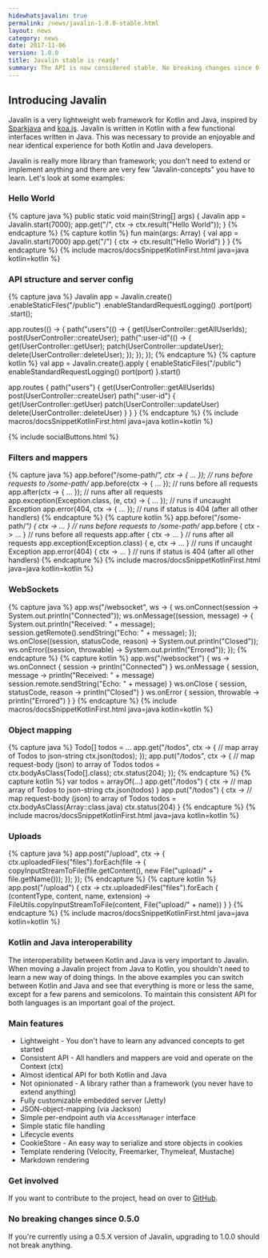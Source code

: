 ```yaml
---
hidewhatsjavalin: true
permalink: /news/javalin-1.0.0-stable.html
layout: news
category: news
date: 2017-11-06
version: 1.0.0
title: Javalin stable is ready!
summary: The API is now considered stable. No breaking changes since 0.5.0.
---
```


## Introducing Javalin

Javalin is a very lightweight web framework for Kotlin and Java, inspired by [Sparkjava](http://sparkjava.com) and [koa.js](http://koajs.com/#application).
Javalin is written in Kotlin with a few functional interfaces written in Java. This was necessary to
provide an enjoyable and near identical experience for both Kotlin and Java developers.

Javalin is really more library than framework; you don't need to extend or implement anything
and there are very few "Javalin-concepts" you have to learn. Let's look at some examples:

### Hello World
{% capture java %}
public static void main(String[] args) {
    Javalin app = Javalin.start(7000);
    app.get("/", ctx -> ctx.result("Hello World"));
}
{% endcapture %}
{% capture kotlin %}
fun main(args: Array<String>) {
    val app = Javalin.start(7000)
    app.get("/") { ctx -> ctx.result("Hello World") }
}
{% endcapture %}
{% include macros/docsSnippetKotlinFirst.html java=java kotlin=kotlin %}

### API structure and server config
{% capture java %}
Javalin app = Javalin.create()
    .enableStaticFiles("/public")
    .enableStandardRequestLogging()
    .port(port)
    .start();

app.routes(() -> {
    path("users"(() -> {
        get(UserController::getAllUserIds);
        post(UserController::createUser);
        path(":user-id"(() -> {
            get(UserController::getUser);
            patch(UserController::updateUser);
            delete(UserController::deleteUser);
        });
    });
});
{% endcapture %}
{% capture kotlin %}
val app = Javalin.create().apply {
    enableStaticFiles("/public")
    enableStandardRequestLogging()
    port(port)
}.start()

app.routes {
    path("users") {
        get(UserController::getAllUserIds)
        post(UserController::createUser)
        path(":user-id") {
            get(UserController::getUser)
            patch(UserController::updateUser)
            delete(UserController::deleteUser)
        }
    }
}
{% endcapture %}
{% include macros/docsSnippetKotlinFirst.html java=java kotlin=kotlin %}

<div class="smaller-social-btns">{% include socialButtons.html %}</div>

### Filters and mappers
{% capture java %}
app.before("/some-path/*", ctx -> { ... }); // runs before requests to /some-path/*
app.before(ctx -> { ... }); // runs before all requests
app.after(ctx -> { ... }); // runs after all requests
app.exception(Exception.class, (e, ctx) -> { ... }); // runs if uncaught Exception
app.error(404, ctx -> { ... }); // runs if status is 404 (after all other handlers)
{% endcapture %}
{% capture kotlin %}
app.before("/some-path/*") { ctx ->  ... } // runs before requests to /some-path/*
app.before { ctx -> ... } // runs before all requests
app.after { ctx -> ... } // runs after all requests
app.exception(Exception.class) { e, ctx -> ... } // runs if uncaught Exception
app.error(404) { ctx -> ... } // runs if status is 404 (after all other handlers)
{% endcapture %}
{% include macros/docsSnippetKotlinFirst.html java=java kotlin=kotlin %}

### WebSockets
{% capture java %}
app.ws("/websocket", ws -> {
    ws.onConnect(session -> System.out.println("Connected"));
    ws.onMessage((session, message) -> {
        System.out.println("Received: " + message);
        session.getRemote().sendString("Echo: " + message);
    });
    ws.onClose((session, statusCode, reason) -> System.out.println("Closed"));
    ws.onError((session, throwable) -> System.out.println("Errored"));
});
{% endcapture %}
{% capture kotlin %}
app.ws("/websocket") { ws ->
    ws.onConnect { session -> println("Connected") }
    ws.onMessage { session, message ->
        println("Received: " + message)
        session.remote.sendString("Echo: " + message)
    }
    ws.onClose { session, statusCode, reason -> println("Closed") }
    ws.onError { session, throwable -> println("Errored") }
}
{% endcapture %}
{% include macros/docsSnippetKotlinFirst.html java=java kotlin=kotlin %}

### Object mapping

{% capture java %}
Todo[] todos = ...
app.get("/todos", ctx -> { // map array of Todos to json-string
    ctx.json(todos);
});
app.put("/todos", ctx -> { // map request-body (json) to array of Todos
    todos = ctx.bodyAsClass(Todo[].class);
    ctx.status(204);
});
{% endcapture %}
{% capture kotlin %}
var todos = arrayOf(...)
app.get("/todos") { ctx -> // map array of Todos to json-string
    ctx.json(todos)
}
app.put("/todos") { ctx -> // map request-body (json) to array of Todos
    todos = ctx.bodyAsClass(Array<Todo>::class.java)
    ctx.status(204)
}
{% endcapture %}
{% include macros/docsSnippetKotlinFirst.html java=java kotlin=kotlin %}

### Uploads
{% capture java %}
app.post("/upload", ctx -> {
    ctx.uploadedFiles("files").forEach(file -> {
        copyInputStreamToFile(file.getContent(), new File("upload/" + file.getName()));
    });
});
{% endcapture %}
{% capture kotlin %}
app.post("/upload") { ctx ->
    ctx.uploadedFiles("files").forEach { (contentType, content, name, extension) ->
        FileUtils.copyInputStreamToFile(content, File("upload/" + name))
    }
}
{% endcapture %}
{% include macros/docsSnippetKotlinFirst.html java=java kotlin=kotlin %}

### Kotlin and Java interoperability
The interoperability between Kotlin and Java is very important to Javalin.
When moving a Javalin project from Java to Kotlin, you shouldn't need to learn a new way of doing things.
In the above examples you can switch between Kotlin and Java and see that everything is more or less the same,
except for a few parens and semicolons.
To maintain this consistent API for both languages is an important goal of the project.

### Main features
* Lightweight - You don't have to learn any advanced concepts to get started
* Consistent API - All handlers and mappers are void and operate on the Context (ctx)
* Almost identical API for both Kotlin and Java
* Not opinionated - A library rather than a framework (you never have to extend anything)
* Fully customizable embedded server (Jetty)
* JSON-object-mapping (via Jackson)
* Simple per-endpoint auth via `AccessManager` interface
* Simple static file handling
* Lifecycle events
* CookieStore - An easy way to serialize and store objects in cookies
* Template rendering (Velocity, Freemarker, Thymeleaf, Mustache)
* Markdown rendering

### Get involved
If you want to contribute to the project, head on over to [GitHub](https://github.com/tipsy/javalin).

### No breaking changes since 0.5.0
If you're currently using a 0.5.X version of Javalin, upgrading to 1.0.0 should not break anything.
